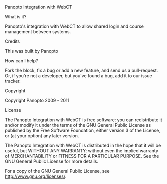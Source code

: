 Panopto Integration with WebCT

What is it?

Panopto's integration with WebCT to allow shared login and course management between systems.

Credits

This was built by Panopto

How can I help?

Fork the block, fix a bug or add a new feature, and send us a pull-request. Or, if you're not a developer, but you've found a bug, add it to our issue tracker.

Copyright

Copyright Panopto 2009 - 2011

License

The Panopto Integration with WebCT is free software: you can redistribute it and/or modify it under the terms of the GNU General Public License as published by the Free Software Foundation, either version 3 of the License, or (at your option) any later version.

The Panopto Integration with WebCT is distributed in the hope that it will be useful, but WITHOUT ANY WARRANTY; without even the implied warranty of MERCHANTABILITY or FITNESS FOR A PARTICULAR PURPOSE. See the GNU General Public License for more details.

For a copy of the GNU General Public License, see http://www.gnu.org/licenses/.